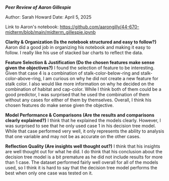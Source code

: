 ***Peer Review of Aaron Gillespie***

Author: Sarah Howard
Date: April 5, 2025

Link to Aaron's notebook: https://github.com/aarongilly/44-670-midterm/blob/main/midterm_gillespie.ipynb

**Clarity & Organization (Is the notebook structured and easy to follow?)**
Aaron did a good job in organizing his notebook and making it easy to follow. I really like his use of stacked bar charts to reflect the data.

**Feature Selection & Justification (Do the chosen features make sense given the objectives?)**
I found the selection of feature to be interesting. Given that case 4 is a combination of stalk-color-below-ring and stalk-color-above-ring, I am curious on why he did not create a new feature for stalk color. I also would like more information on why he decided on the combination of habitat and cap-color. While I think both of them could be a good predictor, I was surprised that he used the combination of them without any cases for either of them by themselves. Overall, I think his chosen features do make sense given the objective.

**Model Performance & Comparisons (Are the results and comparisons clearly explained?)**
I think that he explained the models clearly.  However, I was surprised to see that he only used case 1 in his decision tree model. While that case performed very well, it only represents the ability to analysis that one variable and may not be as accurate on the other cases.

**Reflection Quality (Are insights well thought out?)**
I think that his insights are well thought out for what he did.  I do think that his conclusion about the decision tree model is a bit premature as he did not include results for more than 1 case.  The dataset performed fairly well overall for all of the models used, so I think it is hard to say that the decision tree model performs the best when only one case was tested on it.